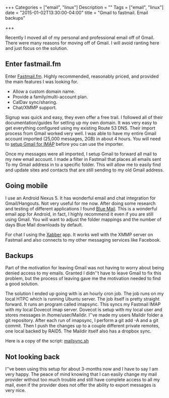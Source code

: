 +++
Categories = ["email", "linux"]
Description = ""
Tags = ["email", "linux"]
date = "2015-01-02T13:30:00-04:00"
title = "Gmail to fastmail. Email backups"

+++

Recently I moved all of my personal and professional email off of Gmail. There were many reasons for moving off of Gmail.
I will avoid ranting here and just focus on the solution.

## Enter fastmail.fm

Enter [Fastmail.fm](http://fastmail.fm). Highly recommended, reasonably priced, and provided the main features I was
looking for.

 * Allow a custom domain name.
 * Provide a family/multi-account plan.
 * CalDav sync/sharing.
 * Chat/XMMP support.

Signup was quick and easy, they even offer a free trail. I followed all of their documentation/guides
for setting up my own domain. It was very easy to get everything configured using my existing Route 53 DNS.
Their import process from Gmail worked very well. I was able to have my entire Gmail account
imported (25,000 messages, 2GB) in about 4 hours. You will need to [setup Gmail for IMAP](https://support.google.com/mail/troubleshooter/1668960#ts=1665018) before you can
use the importer.

Once my messages were all imported, I setup Gmail to forward all mail to my new email account. I made a filter
in Fastmail that places all emails sent To my Gmail address in to a specific folder. This will allow me to easily
find and update sites and contacts that are still sending to my old Gmail address.

## Going mobile

I use an Android Nexus 5. It has wonderful email and chat integration for Gmail/Hangouts. Not very useful for me now.
After doing some research and testing of different applications I found [Blue Mail](http://www.bluemailapp.com/). This is a wonderful email
app for Android, in fact, I highly recommend it even if you are still using Gmail. You will want to adjust the folder
mappings and the number of days Blue Mail downloads by default.

For chat I using the [Xabber](http://www.xabber.org/) app. It works well with the XMMP server on Fastmail and also connects
to my other messaging services like Facebook.

## Backups

Part of the motivation for leaving Gmail was not having to worry about being denied access to my emails. Granted
I didn''t have to leave Gmail to fix this problem, but the process of leaving gave me the motivation needed
to find a good solution.

The solution I ended up going with is an hourly cron job. The job runs on my local HTPC which is running Ubuntu server.
The job itself is pretty straight forward. It runs an program called imapsync. This syncs my Fastmail IMAP with my
local Dovecot imap server. Dovecot is setup with my local user and stores messages in /home/user/Maildir. I''ve
made my users Maildir folder a git repository. After each run of imapsync, I perform a git add -A and a git commit.
Then I push the changes up to a couple different private remotes, one local backed by RAID5. The Maildir itself also has a dropbox sync.

Here is a copy of the script: [mailsync.sh](https://gist.github.com/wwitzel3/f74c4394bb7254ea5b33)

## Not looking back

I''ve been using this setup for about 3-months now and I have to say I am very happy. The peace of mind knowing that I can easily
change my mail provider without too much trouble and still have complete access to all my mail, even if the provider does not offer
the ability to export messages is very nice.

